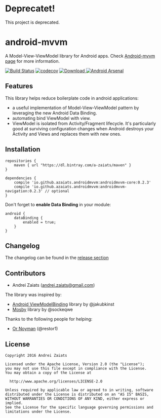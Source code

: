 # Deprecatet!
This project is deprecated.

# android-mvvm
A Model-View-ViewModel library for Android apps.
Check [Android-mvvm page](http://a-zaiats.github.io/android-mvvm/) for more information.

[![Build Status](https://travis-ci.org/A-Zaiats/android-mvvm.svg?branch=master)](https://travis-ci.org/A-Zaiats/android-mvvm)
[![codecov](https://codecov.io/gh/A-Zaiats/android-mvvm/coverage.svg?branch=master)](https://codecov.io/gh/A-Zaiats/android-mvvm)
[ ![Download](https://api.bintray.com/packages/a-zaiats/maven/androidmvvm-core/images/download.svg) ](https://bintray.com/a-zaiats/maven/androidmvvm-core/_latestVersion)
[![Android Arsenal](https://img.shields.io/badge/Android%20Arsenal-android--mvvm-brightgreen.svg?style=flat)](http://android-arsenal.com/details/1/3775)

## Features
This library helps reduce boilerplate code in android applications:
- a useful implementation of Model-View-ViewModel pattern by leveraging the new Android Data Binding.
- automating bind ViewModel with view.
- ViewModel is isolated from Activity/Fragment lifecycle. It's particularly good at surviving configuration changes when Android destroys your Activity and Views and replaces them with new ones.

## Installation

    repositories {
        maven { url "https://dl.bintray.com/a-zaiats/maven" }
    }

    dependencies {
        compile 'io.github.azaiats.androidmvvm:androidmvvm-core:0.2.3'
        compile 'io.github.azaiats.androidmvvm:androidmvvm-navigation:0.2.3' // optional
    }

Don't forget to **enable Data Binding** in your module:

    android {
        dataBinding {
            enabled = true;
        }
    }


## Changelog
The changelog can be found in the [release section](https://github.com/A-Zaiats/android-mvvm/releases)

## Contributors
- Andrei Zaiats (andrei.zaiats@gmail.com)

The library was inspired by:
- [Android ViewModelBinding](https://github.com/jakubkinst/Android-ViewModelBinding) library by @jakubkinst
- [Mosby](https://github.com/sockeqwe/mosby) library by @sockeqwe

Thanks to the following people for helping:
- [Or Noyman](https://github.com/restor1) (@restor1)

## License
    Copyright 2016 Andrei Zaiats

    Licensed under the Apache License, Version 2.0 (the "License");
    you may not use this file except in compliance with the License.
    You may obtain a copy of the License at

      http://www.apache.org/licenses/LICENSE-2.0

    Unless required by applicable law or agreed to in writing, software
    distributed under the License is distributed on an "AS IS" BASIS,
    WITHOUT WARRANTIES OR CONDITIONS OF ANY KIND, either express or implied.
    See the License for the specific language governing permissions and
    limitations under the License.
